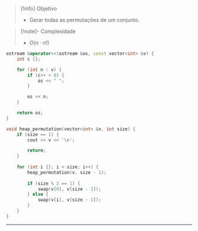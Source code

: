 > [!info] Objetivo
> - Gerar todas as permutações de um conjunto.

> [!note]- Complexidade
> - $O(n \cdot n!)$

```cpp
ostream &operator<<(ostream &os, const vector<int> &v) {
	int c {};

	for (int n : v) {
		if (c++ > 0) {
			os << " ";
		}

		os << n;
	}

	return os;
}

void heap_permutation(vector<int> &v, int size) {
    if (size == 1) {
        cout << v << '\n';

        return;
    }
 
    for (int i {}; i < size; i++) {
        heap_permutation(v, size - 1);
 
        if (size % 2 == 1) {
            swap(v[0], v[size - 1]);
        } else {
            swap(v[i], v[size - 1]);
        }
    }
}
```

---